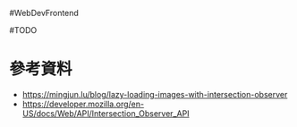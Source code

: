 #WebDevFrontend 

#TODO 

# 參考資料

- <https://mingjun.lu/blog/lazy-loading-images-with-intersection-observer>
- <https://developer.mozilla.org/en-US/docs/Web/API/Intersection_Observer_API>
